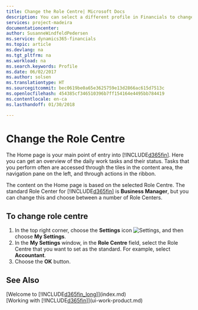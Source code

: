 ```yaml
---
title: Change the Role Centre| Microsoft Docs
description: You can select a different profile in Financials to change what you see on your Home page.
services: project-madeira
documentationcenter: 
author: SusanneWindfeldPedersen
ms.service: dynamics365-financials
ms.topic: article
ms.devlang: na
ms.tgt_pltfrm: na
ms.workload: na
ms.search.keywords: Profile
ms.date: 06/02/2017
ms.author: solsen
ms.translationtype: HT
ms.sourcegitcommit: bec0619be0a65e3625759e13d2866ac615d7513c
ms.openlocfilehash: 454385cf346510396b7ff154164e4495bb784419
ms.contentlocale: en-ca
ms.lasthandoff: 01/30/2018

---
```

# <a name="change-the-role-center"></a>Change the Role Centre
The Home page is your main point of entry into [!INCLUDE[d365fin](includes/d365fin_md.md)]. Here you can get an overview of the daily work tasks and their status. Tasks that you perform often are accessed through the tiles in the content area, the navigation pane on the left, and through actions in the ribbon.

The content on the Home page is based on the selected Role Centre. The standard Role Center for [!INCLUDE[d365fin](includes/d365fin_md.md)] is **Business Manager**, but you can change this and choose between a number of Role Centers.

## <a name="to-change-role-center"></a>To change role centre
1. In the top right corner, choose the **Settings** icon ![Settings](media/ui-experience/settings_icon_small.png "Settings icon for role center"), and then choose **My Settings**.
2. In the **My Settings** window, in the **Role Centre** field, select the Role Centre that you want to set as the standard. For example, select **Accountant**.
3. Choose the **OK** button.

## <a name="see-also"></a>See Also
[Welcome to [!INCLUDE[d365fin_long](includes/d365fin_long_md.md)]](index.md)  
[Working with [!INCLUDE[d365fin](includes/d365fin_md.md)]](ui-work-product.md)  

